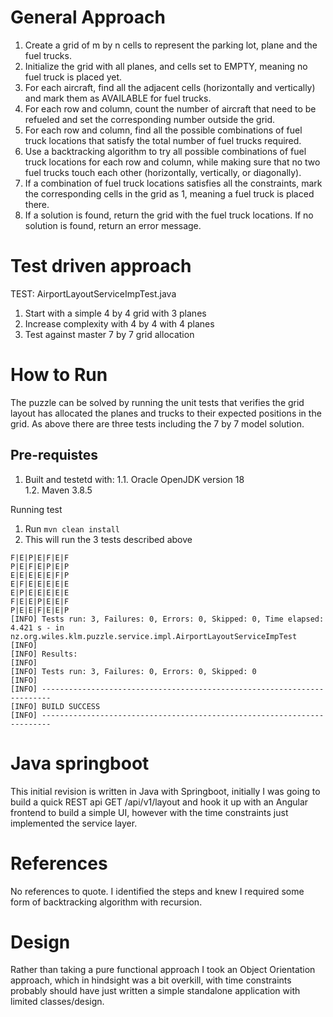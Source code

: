 
# General Approach
1. Create a grid of m by n cells to represent the parking lot, plane and the fuel trucks.
2. Initialize the grid with all planes, and cells set to EMPTY, meaning no fuel truck is placed yet.
3. For each aircraft, find all the adjacent cells (horizontally and vertically) and mark them as AVAILABLE for fuel trucks.
4. For each row and column, count the number of aircraft that need to be refueled and set the corresponding number outside the grid.
5. For each row and column, find all the possible combinations of fuel truck locations that satisfy the total number of fuel trucks required.
6. Use a backtracking algorithm to try all possible combinations of fuel truck locations for each row and column, while making sure that no two fuel trucks touch each other (horizontally, vertically, or diagonally).
7. If a combination of fuel truck locations satisfies all the constraints, mark the corresponding cells in the grid as 1, meaning a fuel truck is placed there.
8. If a solution is found, return the grid with the fuel truck locations. If no solution is found, return an error message.

# Test driven approach
TEST: AirportLayoutServiceImpTest.java
1. Start with a simple 4 by 4 grid with 3 planes
2. Increase complexity with 4 by 4 with 4 planes
3. Test against master 7 by 7 grid allocation

# How to Run
The puzzle can be solved by running the unit tests that verifies the grid layout has allocated the planes
and trucks to their expected positions in the grid. As above there are three tests including the 7 by 7 model solution.

## Pre-requistes 
1. Built and testetd with:
1.1. Oracle OpenJDK version 18 \
1.2. Maven 3.8.5

Running test

1. Run `mvn clean install`
2. This will run the 3 tests described above
```
F|E|P|E|F|E|F
P|E|F|E|P|E|P
E|E|E|E|E|F|P
E|F|E|E|E|E|E
E|P|E|E|E|E|E
F|E|E|P|E|E|F
P|E|E|F|E|E|P
[INFO] Tests run: 3, Failures: 0, Errors: 0, Skipped: 0, Time elapsed: 4.421 s - in nz.org.wiles.klm.puzzle.service.impl.AirportLayoutServiceImpTest
[INFO] 
[INFO] Results:
[INFO] 
[INFO] Tests run: 3, Failures: 0, Errors: 0, Skipped: 0
[INFO] 
[INFO] ------------------------------------------------------------------------
[INFO] BUILD SUCCESS
[INFO] ------------------------------------------------------------------------
```

# Java springboot
This initial revision is written in Java with Springboot, initially
I was going to build a quick REST api GET /api/v1/layout and hook it
up with an Angular frontend to build a simple UI, however with the
time constraints just implemented the service layer.

# References
No references to quote. I identified the steps and knew I required
some form of backtracking algorithm with recursion. 

# Design
Rather than taking a pure functional approach I took an
Object Orientation approach, which in hindsight was a bit
overkill, with time constraints probably should have just
written a simple standalone application with limited
classes/design.




